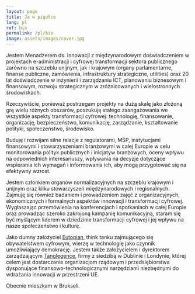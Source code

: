 ```yaml
---
layout: page
title: Ja w pigułce
lang: pl
ref: bio
permalink: /pl/bio
image: assets/images/cover.jpg
---
```


Jestem Menadżerem ds. Innowacji z międzynarodowym doświadczeniem w projektach e-administracji i cyfrowej transformacji sektora publicznego zarówno na szczeblu unijnym, jak i krajowym (organy parlamentarne, finanse publiczne, zamówienia, infrastruktury strategiczne, utilities) oraz 20 lat doświadczenie w inżynierii i zarządzaniu ICT, planowaniu biznesowym i finansowym, rozwoju strategicznym w zróżnicowanych i wielostronnych środowiskach.

Rzeczywiście, ponieważ postrzegam projekty na dużą skalę jako złożoną grę wielu różnych obszarów, poszukuję stałego zaangażowania we wszystkie aspekty transformacji cyfrowej: technologię, finansowanie, organizację, bezpieczeństwo, komunikację, zarządzanie, kształtowanie polityki, społeczeństwo, środowisko.

Buduję i rozwijam silne relacje z regulatorami, MŚP, instytucjami finansowymi i stowarzyszeniami branżowymi w całej Europie w celu monitorowania polityk publicznych i inicjatyw branżowych, oceny wpływu na odpowiednich interesariuszy, wpływania na decyzje dotyczące wspierania ich wymagań i informowania ich, aby mogą przygotować się na efektywny wzrost.

Jestem członkiem organów normalizacyjnych na szczeblu krajowym i unijnym oraz kilku stowarzyszeń międzynarodowych i regionalnych. Zajmuję się również badaniem i prowadzeniem zajęć z organizacyjnych, ekonomicznych i formalnych aspektów innowacji i transformacji cyfrowej. Wygłaszając przemówienia na konferencjach i spotkaniach w całej Europie oraz prowadząc szeroko zakrojoną kampanię komunikacyjną, staram się być myślącym liderem w dziedzinie transformacji cyfrowej i jej wpływu na nasze społeczeństwo i kulturę.

Jako dumny założyciel <a href="https://eutopian.eu" target="_blank">Eutopian</a>, think tanku zajmującego się obywatelstwem cyfrowym, wierzę w technologię jako czynnik umożliwiający demokrację. Jestem także założycielem i dyrektorem zarządzającym <a href="https://tanglegence.com" target="_blank">Tanglegence</a>, firmy z siedzibą w Dublinie i Londynie, której celem jest dostarczanie organizacjom rządowym i przedsiębiorstwa dysponujące finansowo-technologicznymi narzędziami niezbędnymi do wdrażania innowacji w przestrzeni UE.

Obecnie mieszkam w Brukseli.
